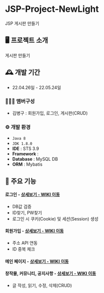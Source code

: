 # JSP-Project-NewLight
JSP 게시판 만들기


## 🖥️ 프로젝트 소개
게시판 만들기
<br>

## 🕰️ 개발 기간
* 22.04.26일 - 22.05.24일

### 🧑‍🤝‍🧑 맴버구성
 - 김병구 : 회원가입, 로그인, 게시판(CRUD)
 
### ⚙️ 개발 환경
- `Java 8`
- `JDK 1.8.0`
- **IDE** : STS 3.9
- **Framework** : 
- **Database** : MySQL DB
- **ORM** : Mybatis

## 📌 주요 기능
#### 로그인 - <a href="" >상세보기 - WIKI 이동</a>
- DB값 검증
- ID찾기, PW찾기
- 로그인 시 쿠키(Cookie) 및 세션(Session) 생성
#### 회원가입 - <a href="" >상세보기 - WIKI 이동</a>
- 주소 API 연동
- ID 중복 체크

#### 메인 페이지 - <a href="" >상세보기 - WIKI 이동</a>

#### 창작물, 커뮤니티, 공지사항 - <a href =""> 상세보기 - WIKI 이동 </a>
- 글 작성, 읽기, 수정, 삭제(CRUD)

